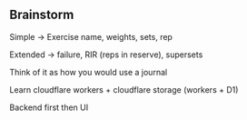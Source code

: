 ## Brainstorm

Simple → Exercise name, weights, sets, rep

Extended → failure, RIR (reps in reserve), supersets

Think of it as how you would use a journal

Learn cloudflare workers + cloudflare storage (workers + D1)

Backend first then UI